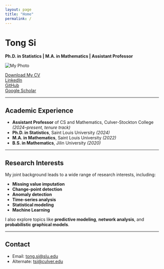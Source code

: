 ```yaml
---
layout: page
title: "Home"
permalink: /
---
```



# Tong Si

**Ph.D. in Statistics | M.A. in Mathematics | Assistant Professor**

![My Photo](/assets/photo.png)

[ Download My CV](/assets/tongCV2025.pdf)  
[ LinkedIn](https://www.linkedin.com/in/tong-si-562937291/)  
[ GitHub](https://github.com/Tongsi98)  
[ Google Scholar](https://scholar.google.com/citations?hl=en&user=9fWq1CYAAAAJ)  

---

##  Academic Experience

- **Assistant Professor** of CS and Mathematics, Culver-Stockton College *(2024–present, tenure track)*
- **Ph.D. in Statistics**, Saint Louis University *(2024)*  
- **M.A. in Mathematics**, Saint Louis University *(2022)*  
- **B.S. in Mathematics**, Jilin University *(2020)*

---

##  Research Interests

My joint background leads to a wide range of research interests, including:

- **Missing value imputation**  
- **Change-point detection**  
- **Anomaly detection**  
- **Time-series analysis**  
- **Statistical modeling**  
- **Machine Learning**

I also explore topics like **predictive modeling**, **network analysis**, and **probabilistic graphical models**.


---

##  Contact

- Email: [tong.si@slu.edu](mailto:tong.si@slu.edu)  
- Alternate: [tsi@culver.edu](mailto:tsi@culver.edu)
